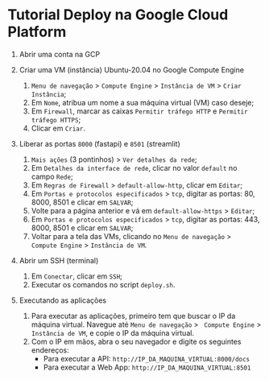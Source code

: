# Tutorial Deploy na Google Cloud Platform
1. Abrir uma conta na GCP
2. Criar uma VM (instância) Ubuntu-20.04 no Google Compute Engine
    1. `Menu de navegação` > `Compute Engine` > `Instância de VM` > `Criar Instância`;
    2. Em `Nome`, atribua um nome a sua máquina virtual (VM) caso deseje;
    2. Em `Firewall`, marcar as caixas `Permitir tráfego HTTP` e `Permitir tráfego HTTPS`;
    3. Clicar em `Criar`.
3. Liberar as portas `8000` (fastapi) e `8501` (streamlit)
    1. `Mais ações` (3 pontinhos) > `Ver detalhes da rede`;
    2. Em `Detalhes da interface de rede`, clicar no valor `default` no campo `Rede`;
    3. Em `Regras de Firewall` > `default-allow-http`, clicar em `Editar`;
    4. Em `Portas e protocolos especificados` > `tcp`, digitar as portas: 80, 8000, 8501 e clicar em `SALVAR`;
    5. Volte para a página anterior e vá em `default-allow-https` > `Editar`;
    6. Em `Portas e protocolos especificados` > `tcp`, digitar as portas: 443, 8000, 8501 e clicar em `SALVAR`;
    7. Voltar para a tela das VMs, clicando no `Menu de navegação` > ` Compute Engine` > `Instância de VM`.

4. Abrir um SSH (terminal)
    1. Em `Conectar`, clicar em `SSH`;
    2. Executar os comandos no script `deploy.sh`.

5. Executando as aplicações
    1. Para executar as aplicações, primeiro tem que buscar o IP da máquina virtual. Navegue até `Menu de navegação` > ` Compute Engine` > `Instância de VM`, e copie o IP da máquina virtual.
    2. Com o IP em mãos, abra o seu navegador e digite os seguintes endereços:
        - Para executar a API: `http://IP_DA_MAQUINA_VIRTUAL:8000/docs`
        - Para executar a Web App: `http://IP_DA_MAQUINA_VIRTUAL:8501`
